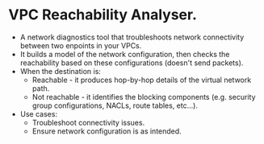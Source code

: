 # **VPC Reachability Analyser.**

* A network diagnostics tool that troubleshoots network connectivity between two enpoints in your VPCs.
* It builds a model of the network configuration, then checks the reachability based on these configurations (doesn't send packets).
* When the destination is:
    * Reachable - it produces hop-by-hop details of the virtual network path.
    * Not reachable - it identifies the blocking components (e.g. security group configurations, NACLs, route tables, etc...).
* Use cases:
    * Troubleshoot connectivity issues.
    * Ensure network configuration is as intended.